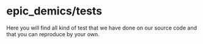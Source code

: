# epic_demics/tests
Here you will find all kind of test that we have done on our source code and that you can reproduce by your own.